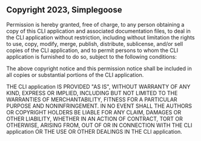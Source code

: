 ## Copyright 2023, Simplegoose

Permission is hereby granted, free of charge, to any person obtaining a copy of this CLI application and associated documentation files, to deal in the CLI application without restriction, including without limitation the rights to use, copy, modify, merge, publish, distribute, sublicense, and/or sell copies of the CLI application, and to permit persons to whom the CLI application is furnished to do so, subject to the following conditions:

The above copyright notice and this permission notice shall be included in all copies or substantial portions of the CLI application.

THE CLI application IS PROVIDED "AS IS", WITHOUT WARRANTY OF ANY KIND, EXPRESS OR IMPLIED, INCLUDING BUT NOT LIMITED TO THE WARRANTIES OF MERCHANTABILITY, FITNESS FOR A PARTICULAR PURPOSE AND NONINFRINGEMENT. IN NO EVENT SHALL THE AUTHORS OR COPYRIGHT HOLDERS BE LIABLE FOR ANY CLAIM, DAMAGES OR OTHER LIABILITY, WHETHER IN AN ACTION OF CONTRACT, TORT OR OTHERWISE, ARISING FROM, OUT OF OR IN CONNECTION WITH THE CLI application OR THE USE OR OTHER DEALINGS IN THE CLI application.

